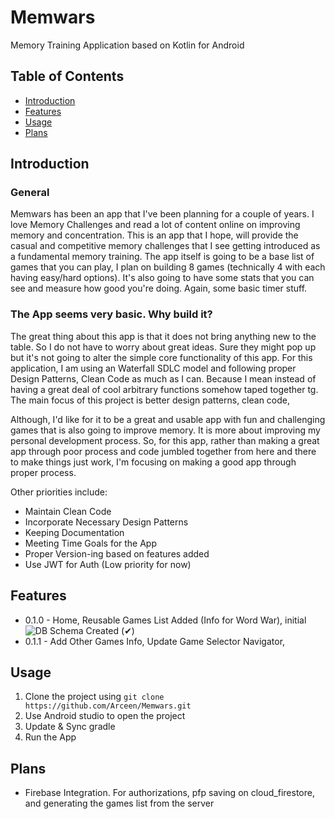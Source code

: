 # Memwars

Memory Training Application based on Kotlin for Android

## Table of Contents

- [Introduction](#introduction)
- [Features](#features)
- [Usage](#usage)
- [Plans](#usage)


## Introduction

### General

Memwars has been an app that I've been planning for a couple of years. I love Memory Challenges and read a lot of content online on improving memory and concentration.
This is an app that I hope, will provide the casual and competitive memory challenges that I see getting introduced as a fundamental memory training.
The app itself is going to be a base list of games that you can play, I plan on building 8 games (technically 4 with each having easy/hard options).
It's also going to have some stats that you can see and measure how good you're doing. Again, some basic timer stuff.


### The App seems very basic. Why build it?

The great thing about this app is that it does not bring anything new to the table. So I do not have to worry about great ideas. Sure they might pop up but it's not going to alter the simple core functionality of this app.
For this application, I am using an Waterfall SDLC model and following proper Design Patterns, Clean Code as much as I can.
Because I mean instead of having a great deal of cool arbitrary functions somehow taped together tg. The main focus of this project is better design patterns, clean code, 

Although, I'd like for it to be a great and usable app with fun and challenging games that is also going to improve memory. It is more about improving my personal development process.
So, for this app, rather than making a great app through poor process and code jumbled together from here and there to make things just work, I'm focusing on making a good app through proper process.

Other priorities include:
 - Maintain Clean Code
 - Incorporate Necessary Design Patterns 
 - Keeping Documentation 
 - Meeting Time Goals for the App 
 - Proper Version-ing based on features added
 - Use JWT for Auth (Low priority for now)

## Features

 - 0.1.0 - Home, Reusable Games List Added (Info for Word War), initial ![DB Schema](https://imgur.com/a/wal2TRj) Created (✔)️
 - 0.1.1 - Add Other Games Info, Update Game Selector Navigator,  

## Usage

1. Clone the project using `git clone https://github.com/Arceen/Memwars.git` 
2. Use Android studio to open the project
3. Update & Sync gradle
4. Run the App

## Plans

- Firebase Integration. For authorizations, pfp saving on cloud_firestore, and generating the games list from the server